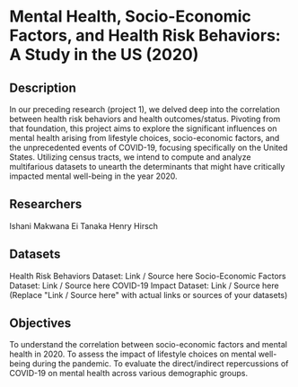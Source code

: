 # Mental Health, Socio-Economic Factors, and Health Risk Behaviors: A Study in the US (2020)
## Description
In our preceding research (project 1), we delved deep into the correlation between health risk behaviors and health outcomes/status. Pivoting from that foundation, this project aims to explore the significant influences on mental health arising from lifestyle choices, socio-economic factors, and the unprecedented events of COVID-19, focusing specifically on the United States. Utilizing census tracts, we intend to compute and analyze multifarious datasets to unearth the determinants that might have critically impacted mental well-being in the year 2020.

## Researchers
Ishani Makwana
Ei Tanaka
Henry Hirsch

## Datasets
Health Risk Behaviors Dataset: Link / Source here
Socio-Economic Factors Dataset: Link / Source here
COVID-19 Impact Dataset: Link / Source here
(Replace "Link / Source here" with actual links or sources of your datasets)

## Objectives
To understand the correlation between socio-economic factors and mental health in 2020.
To assess the impact of lifestyle choices on mental well-being during the pandemic.
To evaluate the direct/indirect repercussions of COVID-19 on mental health across various demographic groups.

